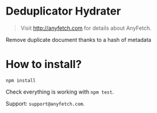 # Deduplicator Hydrater
> Visit http://anyfetch.com for details about AnyFetch.

Remove duplicate document thanks to a hash of metadata

# How to install?
```
npm install
```

Check everything is working with `npm test`.

Support: `support@anyfetch.com`.

